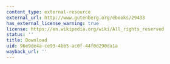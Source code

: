 ```yaml
---
content_type: external-resource
external_url: http://www.gutenberg.org/ebooks/29433
has_external_license_warning: true
license: https://en.wikipedia.org/wiki/All_rights_reserved
status: ''
title: Download
uid: 96e9de4a-ce93-4bb5-ac0f-44f0d290da1a
wayback_url: ''
---
```

